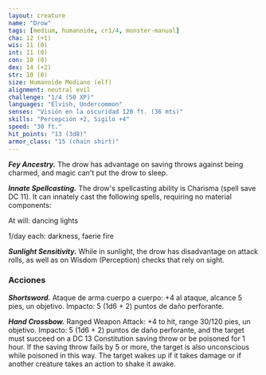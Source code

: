 ```yaml
---
layout: creature
name: "Drow"
tags: [medium, humanoide, cr1/4, monster-manual]
cha: 12 (+1)
wis: 11 (0)
int: 11 (0)
con: 10 (0)
dex: 14 (+2)
str: 10 (0)
size: Humanoide Mediano (elf)
alignment: neutral evil
challenge: "1/4 (50 XP)"
languages: "Elvish, Undercommon"
senses: "Visión en la oscuridad 120 ft. (36 mts)"
skills: "Percepción +2, Sigilo +4"
speed: "30 ft."
hit_points: "13 (3d8)"
armor_class: "15 (chain shirt)"
---
```


***Fey Ancestry.*** The drow has advantage on saving throws against being charmed, and magic can't put the drow to sleep.

***Innate Spellcasting.*** The drow's spellcasting ability is Charisma (spell save DC 11). It can innately cast the following spells, requiring no material components:

At will: dancing lights

1/day each: darkness, faerie fire

***Sunlight Sensitivity.*** While in sunlight, the drow has disadvantage on attack rolls, as well as on Wisdom (Perception) checks that rely on sight.

### Acciones

***Shortsword.*** Ataque de arma cuerpo a cuerpo: +4 al ataque, alcance 5 pies, un objetivo. Impacto: 5 (1d6 + 2) puntos de daño perforante.

***Hand Crossbow.*** Ranged Weapon Attack: +4 to hit, range 30/120 pies, un objetivo. Impacto: 5 (1d6 + 2) puntos de daño perforante, and the target must succeed on a DC 13 Constitution saving throw or be poisoned for 1 hour. If the saving throw fails by 5 or more, the target is also unconscious while poisoned in this way. The target wakes up if it takes damage or if another creature takes an action to shake it awake.
